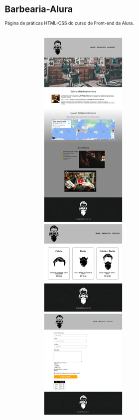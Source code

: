 # Barbearia-Alura
Página de práticas  HTML-CSS do curso de Front-end da Alura.

<h1 align="center"> 
  <img alt="Home" title="Tela-home" src="barbearia-home.png" width="250px" />
  <div>
      <img alt="Produtos" title="Tela-produtos" src="produtos.png" width="250px" />
  </div>
  <div>
      <img alt="Contato" title="Tela-contatos" src="contato.png" width="250px" />
  </div>
</h1>
